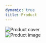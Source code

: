 ```yaml
---
dynamic: true
title: Product
---
```


<script setup>
import ProductReviews from '../../../components/product/ProductReviews.vue'
import ShopPrice from '../../../components/shop/ShopPrice.vue'
import { useData } from 'vitepress'

const { params, frontmatter: f } = useData()
</script>

<img class=" w-full rounded-2xl" alt="Product cover" :src="`/products/${f.slug}.webp`">

<!-- @content -->

<article class=" w-full flex flex-wrap items-start gap-4" v-if="f?.images.length">
<div v-for="{directus_files_id} in f?.images" :key="img" style="flex: 1 1 220px">
  <img class="rounded-xl shadow-xl" :src="`https://db.chromatone.center/assets/${directus_files_id}?width=400`" alt="Product image" />
</div>
</article>

<product-reviews :product="f.id"></product-reviews>

<shop-price class="mr-auto sticky bottom-0 shadow-2xl" v-bind="f" ></shop-price>
